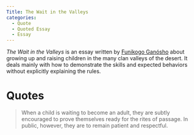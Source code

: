 ```yaml
---
Title: The Wait in the Valleys
categories:
  - Quote
  - Quoted Essay
  - Essay
---
```


*The Wait in the Valleys* is an essay written by [Funikogo Ganósho]() about growing up and raising children in the many clan valleys of the desert. It deals mainly with how to demonstrate the skills and expected behaviors without explicitly explaining the rules.

# Quotes

> When a child is waiting to become an adult, they are subtly encouraged to prove themselves ready for the rites of passage. In public, however, they are to remain patient and respectful.
